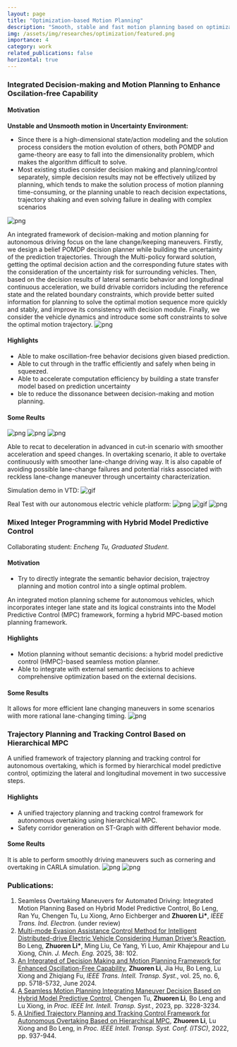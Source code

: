 ```yaml
---
layout: page
title: "Optimization-based Motion Planning"
description: "Smooth, stable and fast motion planning based on optimization-based approaches. (Sep 2021 - Jun 2023)"
img: /assets/img/researches/optimization/featured.png
importance: 4
category: work
related_publications: false
horizontal: true
---
```


### **Integrated Decision-making and Motion Planning to Enhance Oscilation-free Capability**

#### **Motivation**
**Unstable and Unsmooth motion in Uncertainty Environment:**
- Since there is a high-dimensional state/action modeling and the solution process considers the motion evolution of others, both POMDP and game-theory are easy to fall into the dimensionality problem, which makes the algorithm difficult to solve.
- Most existing studies consider decision making and planning/control separately, simple decision results may not be effectively utilized by planning, which tends to make the solution process of motion planning time-consuming, or the planning unable to reach decision expectations, trajectory shaking and even solving failure in dealing with complex scenarios

![png](/assets/img/researches/optimization/pomdpframe.png) 

An integrated framework of decision-making and motion planning for autonomous driving focus on the lane change/keeping maneuvers. Firstly, we design a belief POMDP decision planner while building the uncertainty of the prediction trajectories. Through the Multi-policy forward solution, getting the optimal decision action and the corresponding future states with the consideration of the uncertainty risk for surrounding vehicles. Then, based on the decision results of lateral semantic behavior and longitudinal continuous acceleration, we build drivable corridors including the reference state and the related boundary constraints, which provide better suited information for planning to solve the optimal motion sequence more quickly and stably, and improve its consistency with decision module. Finally, we consider the vehicle dynamics and introduce some soft constraints to solve the optimal motion trajectory.
![png](/assets/img/researches/optimization/corridor.png)   

#### **Highlights**
- Able to make oscillation-free behavior decisions given biased prediction.
- Able to cut through in the traffic efficiently and safely when being in squeezed. 
- Able to accelerate computation efficiency by building a state transfer model based on prediction uncertainty
- ble to reduce the dissonance between decision-making and motion planning.

#### **Some Reults**
![png](/assets/img/researches/optimization/cutinresult.png)
![png](/assets/img/researches/optimization/overtakeresult11.png)
![png](/assets/img/researches/optimization/overtakeresult12.png)

Able to recat to deceleration in advanced in cut-in scenario with smoother acceleration and speed changes.
In overtaking scenario, it able to overtake continuously with smoother lane-change driving way. It is also capable of avoiding possible lane-change failures and potential risks associated with reckless lane-change maneuver through uncertainty characterization.

Simulation demo in VTD:
![gif](/assets/img/researches/optimization/VTDtestgif.gif)

Real Test with our autonomous electric vehicle platform:
![png](/assets/img/researches/optimization/realtestandvehicle.png)
![gif](/assets/img/researches/optimization/xiqutestgif.gif)
![png](/assets/img/researches/optimization/realresult.png)



### **Mixed Integer Programming with Hybrid Model Predictive Control**
Collaborating student: *Encheng Tu, Graduated Student*.

#### **Motivation**
- Try to directly integrate the semantic behavior decision, trajectroy planning and motion control into a single optimal problem.

An integrated motion planning scheme for autonomous vehicles, which incorporates integer lane state and its logical constraints into the Model Predictive Control (MPC) framework, forming a hybrid MPC-based motion planning framework. 

#### **Highlights**
- Motion planning without semantic decisions: a hybrid model predictive control (HMPC)-based seamless motion planner.
- Able to integrate with external semantic decisions to achieve comprehensive optimization based on the external decisions.

#### **Some Results**
It allows for more efficient lane changing maneuvers in some scenarios wiith more rational lane-changing timing.
![png](/assets/img/researches/optimization/HMPCresult.png)

### **Trajectory Planning and Tracking Control Based on Hierarchical MPC**

A unified framework of trajectory planning and tracking control for autonomous overtaking, which is formed by hierarchical model predictive control, optimizing the lateral and longitudinal movement in two successive steps.

#### **Highlights**
- A unified trajectory planning and tracking control framework for autonomous overtaking using hierarchical MPC.
- Safety corridor generation on ST-Graph with different behavior mode.

#### **Some Reults**
It is able to perform smoothly driving maneuvers such as cornering and overtaking in CARLA simulation.
![png](/assets/img/researches/optimization/MPC1.png)
![png](/assets/img/researches/optimization/MPC2.png)

### **Publications:**
1. Seamless Overtaking Maneuvers for Automated Driving: Integrated Motion Planning Based on Hybrid Model Predictive Control, Bo Leng, Ran Yu, Chengen Tu, Lu Xiong, Arno Eichberger and **Zhuoren Li\***, *IEEE Trans. Ind. Electron.* (under review)
2. [Multi-mode Evasion Assistance Control Method for Intelligent Distributed-drive Electric Vehicle Considering Human Driver’s Reaction](https://cjme.springeropen.com/articles/10.1186/s10033-025-01270-2), Bo Leng, **Zhuoren Li\***, Ming Liu, Ce Yang, Yi Luo, Amir Khajepour and Lu Xiong, *Chin. J. Mech. Eng.* 2025, 38: 102. 
3. [An Integrated of Decision Making and Motion Planning Framework for Enhanced Oscillation-Free Capability](https://ieeexplore.ieee.org/document/10328568), **Zhuoren Li**, Jia Hu, Bo Leng, Lu Xiong and Zhiqiang Fu, *IEEE Trans. Intell. Transp. Syst.*, vol. 25, no. 6, pp. 5718-5732, June 2024. 
4. [A Seamless Motion Planning Integrating Maneuver Decision Based on Hybrid Model Predictive Control](https://ieeexplore.ieee.org/document/10422155), Chengen Tu, **Zhuoren Li**, Bo Leng and Lu Xiong, in *Proc. IEEE Int. Intell. Transp. Syst.*, 2023, pp. 3228-3234.
5. [A Unified Trajectory Planning and Tracking Control Framework for Autonomous Overtaking Based on Hierarchical MPC](https://ieeexplore.ieee.org/document/9922186), **Zhuoren Li**, Lu Xiong and Bo Leng, in *Proc. IEEE Intell. Transp. Syst. Conf. (ITSC)*, 2022, pp. 937-944. 
<!-- ### **Submitted/In Progress:** -->
